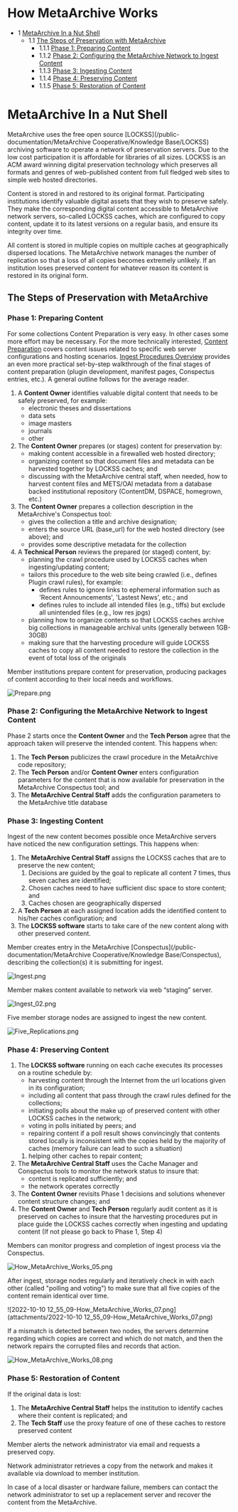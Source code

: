 How MetaArchive Works
=====================


* 1 [MetaArchive In a Nut Shell](#HowMetaArchiveWorks-trueMetaArchiveInaNutShell)
	+ 1.1 [The Steps of Preservation with MetaArchive](#HowMetaArchiveWorks-TheStepsofPreservationwithMetaArchive)
		- 1.1.1 [Phase 1: Preparing Content](#HowMetaArchiveWorks-Phase1:PreparingContent)
		- 1.1.2 [Phase 2: Configuring the MetaArchive Network to Ingest Content](#HowMetaArchiveWorks-Phase2:ConfiguringtheMetaArchiveNetworktoIngestContent)
		- 1.1.3 [Phase 3: Ingesting Content](#HowMetaArchiveWorks-Phase3:IngestingContent)
		- 1.1.4 [Phase 4: Preserving Content](#HowMetaArchiveWorks-Phase4:PreservingContent)
		- 1.1.5 [Phase 5: Restoration of Content](#HowMetaArchiveWorks-Phase5:RestorationofContent)


MetaArchive In a Nut Shell
======================================================================================================================================================================================================================================================================================================================================================================================================================================================================================================================================================================================================================================================================================================================================================

MetaArchive uses the free open source  [LOCKSS](/public-documentation/MetaArchive Cooperative/Knowledge Base/LOCKSS) archiving software to operate a network of preservation servers. Due to the low cost participation it is affordable for libraries of all sizes. LOCKSS is an ACM award winning digital preservation technology which preserves all formats and genres of web-published content from full fledged web sites to simple web hosted directories.

Content is stored in and restored to its original format. Participating institutions identify valuable digital assets that they wish to preserve safely. They make the corresponding digital content accessible to MetaArchive network servers, so-called LOCKSS caches, which are configured to copy content, update it to its latest versions on a regular basis, and ensure its integrity over time.

All content is stored in multiple copies on multiple caches at geographically dispersed locations. The MetaArchive network manages the number of replication so that a loss of all copies becomes extremely unlikely. If an institution loses preserved content for whatever reason its content is restored in its original form.

The Steps of Preservation with MetaArchive
------------------------------------------

### Phase 1: Preparing Content

For some collections Content Preparation is very easy. In other cases some more effort may be necessary. For the more technically interested, [Content Preparation](https://wiki.metaarchive.org/metawiki/index.php/DDPContentPreparation "DDPContentPreparation") covers content issues related to specific web server configurations and hosting scenarios. [Ingest Procedures Overview](https://wiki.metaarchive.org/metawiki/index.php/MetaArchive_Ingest_Procedures_Overview "MetaArchive Ingest Procedures Overview") provides an even more practical set-by-step walkthrough of the final stages of content preparation (plugin development, manifest pages, Conspectus entries, etc.). A general outline follows for the average reader.

1. A **Content Owner** identifies valuable digital content that needs to be safely preserved, for example:
	* electronic theses and dissertations
	* data sets
	* image masters
	* journals
	* other
2. The **Content Owner** prepares (or stages) content for preservation by:
	* making content accessible in a firewalled web hosted directory;
	* organizing content so that document files and metadata can be harvested together by LOCKSS caches; and
	* discussing with the MetaArchive central staff, when needed, how to harvest content files and METS/OAI metadata from a database backed institutional repository (ContentDM, DSPACE, homegrown, etc.)
3. The **Content Owner** prepares a collection description in the MetaArchive's Conspectus tool:
	* gives the collection a title and archive designation;
	* enters the source URL (base\_url) for the web hosted directory (see above); and
	* provides some descriptive metadata for the collection
4. A **Technical Person** reviews the prepared (or staged) content, by:
	* planning the crawl procedure used by LOCKSS caches when ingesting/updating content;
	* tailors this procedure to the web site being crawled (i.e., defines Plugin crawl rules), for example:
		+ defines rules to ignore links to ephemeral information such as 'Recent Announcements', 'Lastest News', etc.; and
		+ defines rules to include all intended files (e.g., tiffs) but exclude all unintended files (e.g., low res jpgs)
	* planning how to organize contents so that LOCKSS caches archive big collections in manageable archival units (generally between 1GB-30GB)
	* making sure that the harvesting procedure will guide LOCKSS caches to copy all content needed to restore the collection in the event of total loss of the originals

Member institutions prepare content for preservation, producing packages of content according to their local needs and workflows.

![Prepare.png](attachments/Prepare.png)

  


### Phase 2: Configuring the MetaArchive Network to Ingest Content

Phase 2 starts once the **Content Owner** and the **Tech Person** agree that the approach taken will preserve the intended content. This happens when:

1. The **Tech Person** publicizes the crawl procedure in the MetaArchive code repository;
2. The **Tech Person** and/or **Content Owner** enters configuration parameters for the content that is now available for preservation in the MetaArchive Conspectus tool; and
3. The **MetaArchive Central Staff** adds the configuration parameters to the MetaArchive title database

### Phase 3: Ingesting Content

Ingest of the new content becomes possible once MetaArchive servers have noticed the new configuration settings. This happens when:

1. The **MetaArchive Central Staff** assigns the LOCKSS caches that are to preserve the new content;
	1. Decisions are guided by the goal to replicate all content 7 times, thus seven caches are identified;
	2. Chosen caches need to have sufficient disc space to store content; and
	3. Caches chosen are geographically dispersed
2. A **Tech Person** at each assigned location adds the identified content to his/her caches configuration; and
3. The **LOCKSS software** starts to take care of the new content along with other preserved content.

Member creates entry in the MetaArchive [Conspectus](/public-documentation/MetaArchive Cooperative/Knowledge Base/Conspectus), describing the collection(s) it is submitting for ingest.

![Ingest.png](attachments/Ingest.png)

  


Member makes content available to network via web “staging” server.

![Ingest_02.png](attachments/Ingest_02.png)

  


Five member storage nodes are assigned to ingest the new content.

![Five_Replications.png](attachments/Five_Replications.png)

### Phase 4: Preserving Content

1. The **LOCKSS software** running on each cache executes its processes on a routine schedule by:
	* harvesting content through the Internet from the url locations given in its configuration;
	* including all content that pass through the crawl rules defined for the collections;
	* initiating polls about the make up of preserved content with other LOCKSS caches in the network;
	* voting in polls initiated by peers; and
	* repairing content if a poll result shows convincingly that contents stored locally is inconsistent with the copies held by the majority of caches (memory failure can lead to such a situation)
	1. helping other caches to repair content;
2. The **MetaArchive Central Staff** uses the Cache Manager and Conspectus tools to monitor the network status to insure that:
	* content is replicated sufficiently; and
	* the network operates correctly
3. The **Content Owner** revisits Phase 1 decisions and solutions whenever content structure changes; and
4. The **Content Owner** and **Tech Person** regularly audit content as it is preserved on caches to insure that the harvesting procedures put in place guide the LOCKSS caches correctly when ingesting and updating content (If not please go back to Phase 1, Step 4)

Members can monitor progress and completion of ingest process via the Conspectus.

![How_MetaArchive_Works_05.png](attachments/How_MetaArchive_Works_05.png)

  


After ingest, storage nodes regularly and iteratively check in with each other (called "polling and voting") to make sure that all five copies of the content remain identical over time.

![2022-10-10 12_55_09-How_MetaArchive_Works_07.png](attachments/2022-10-10 12_55_09-How_MetaArchive_Works_07.png)

  


If a mismatch is detected between two nodes, the servers determine regarding which copies are correct and which do not match, and then the network repairs the corrupted files and records that action.

![How_MetaArchive_Works_08.png](attachments/How_MetaArchive_Works_08.png)

  


### Phase 5: Restoration of Content

If the original data is lost:

1. The **MetaArchive Central Staff** helps the institution to identify caches where their content is replicated; and
2. The **Tech Staff** use the proxy feature of one of these caches to restore preserved content

Member alerts the network administrator via email and requests a preserved copy.

Network administrator retrieves a copy from the network and makes it available via download to member institution.

In case of a local disaster or hardware failure, members can contact the network administrator to set up a replacement server and recover the content from the MetaArchive.

  


